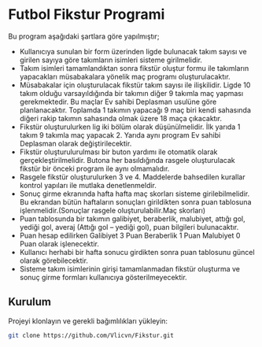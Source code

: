 # Futbol Fikstur Programi

Bu program aşağıdaki şartlara göre yapılmıştır;
+ Kullanıcıya sunulan bir form üzerinden ligde bulunacak takım sayısı ve girilen sayıya göre takımların isimleri sisteme girilmelidir.
+ Takım isimleri tamamlandıktan sonra fikstür oluştur formu ile takımların yapacakları müsabakalara yönelik maç programı oluşturulacaktır.
+ Müsabakalar için oluşturulacak fikstür takım sayısı ile ilişkilidir. Ligde 10 takım olduğu varsayıldığında bir takımın diğer 9 takımla maç yapması gerekmektedir. Bu maçlar Ev sahibi Deplasman usulüne göre planlanacaktır. Toplamda 1 takımın yapacağı 9 maç biri kendi sahasında diğeri rakip takımın sahasında olmak üzere 18 maça çıkacaktır.
+ Fikstür oluşturulurken lig iki bölüm olarak düşünülmelidir. İlk yarıda 1 takım 9 takımla maç yapacak 2. Yarıda aynı program Ev sahibi Deplasman olarak değiştirilecektir.
+ Fikstür oluşturulurulması bir buton yardımı ile otomatik olarak gerçekleştirilmelidir. Butona her basıldığında rasgele oluşturulacak fikstür bir önceki program ile aynı olmamalıdır.
+ Rasgele fikstür oluşturulurken 3 ve 4. Maddelerde bahsedilen kurallar kontrol yapıları ile mutlaka denetlenmeldir.
+ Sonuç girme ekranında hafta hafta maç skorları sisteme girilebilmelidir. Bu ekrandan bütün haftaların sonuçları girildikten sonra puan tablosuna işlenmelidir.(Sonuçlar rasgele oluşturulabilir.Maç skorları)
+ Puan tablosunda bir takımın galibiyet, beraberlik, malubiyet, attığı gol, yediği gol, averaj (Attığı gol – yediği gol), puan bilgileri bulunacaktır.
+ Puan hesap edilirken Galibiyet 3 Puan Beraberlik 1 Puan Malubiyet 0 Puan olarak işlenecektir.
+ Kullanıcı herhabi bir hafta sonucu girdikten sonra puan tablosunu güncel olarak görebilecektir.
+ Sisteme takım isimlerinin girişi tamamlanmadan fikstür oluşturma ve sonuç girme formları kullanıcıya gösterilmeyecektir.


## Kurulum

Projeyi klonlayın ve gerekli bağımlılıkları yükleyin:

```bash
git clone https://github.com/Vlicvn/Fikstur.git

